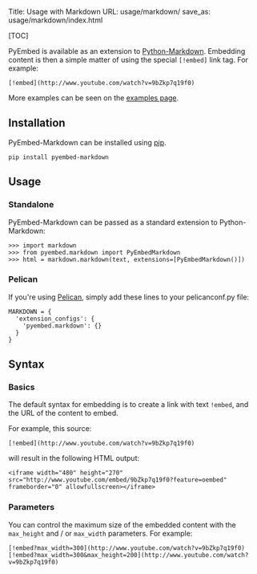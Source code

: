 Title: Usage with Markdown
URL: usage/markdown/
save_as: usage/markdown/index.html

[TOC]

PyEmbed is available as an extension to [Python-Markdown](http://pythonhosted.org/Markdown/).  Embedding content is then a simple matter of using the special `[!embed]` link tag.  For example:

    [!embed](http://www.youtube.com/watch?v=9bZkp7q19f0)

More examples can be seen on the [examples page](/examples/markdown/).

## Installation ##

PyEmbed-Markdown can be installed using [pip](http://www.pip-installer.org/).

    pip install pyembed-markdown

## Usage ##

### Standalone ###

PyEmbed-Markdown can be passed as a standard extension to Python-Markdown:

    >>> import markdown
    >>> from pyembed.markdown import PyEmbedMarkdown
    >>> html = markdown.markdown(text, extensions=[PyEmbedMarkdown()])

### Pelican ###

If you're using [Pelican](http://docs.getpelican.com/), simply add these lines to your pelicanconf.py file:

    MARKDOWN = {
      'extension_configs': {
        'pyembed.markdown': {}
      }
    }

## Syntax ##

### Basics ###

The default syntax for embedding is to create a link with text `!embed`, and the URL of the content to embed.

For example, this source:

    [!embed](http://www.youtube.com/watch?v=9bZkp7q19f0)

will result in the following HTML output:

    <iframe width="480" height="270" src="http://www.youtube.com/embed/9bZkp7q19f0?feature=oembed" frameborder="0" allowfullscreen></iframe>

### Parameters ###

You can control the maximum size of the embedded content with the `max_height` and / or `max_width` parameters.  For example:

    [!embed?max_width=300](http://www.youtube.com/watch?v=9bZkp7q19f0)
    [!embed?max_width=300&max_height=200](http://www.youtube.com/watch?v=9bZkp7q19f0)
